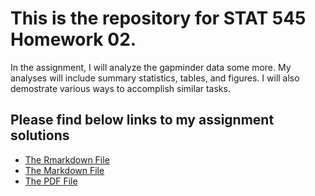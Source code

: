 # This is the repository for STAT 545 Homework 02.
In the assignment, I will analyze the gapminder data some more. My analyses will include summary statistics, tables, and figures. I will also demostrate various ways to accomplish similar tasks.
## Please find below links to my assignment solutions
* [The Rmarkdown File]()
* [The Markdown File]()
* [The PDF File]()
